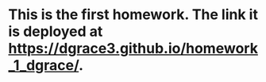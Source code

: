 # This is the first homework. The link it is deployed at https://dgrace3.github.io/homework_1_dgrace/. 

